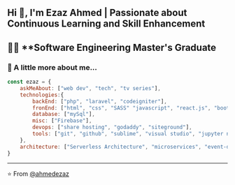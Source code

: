 <!-- <img align='right' src="https://www.happygabby.com/wp-content/uploads/2014/04/scooby-doo-wall-sticker-610x1024.jpg" width="230">
 -->
## Hi 👋, I'm Ezaz Ahmed | Passionate about Continuous Learning and Skill Enhancement
## 👨‍💻 **Software Engineering Master's Graduate 



### 📝 A little more about me...  

```javascript
const ezaz = {
    askMeAbout: ["web dev", "tech", "tv series"],
    technologies:{
        backEnd: ["php", "laravel", "codeigniter"],
        fronEnd: ["html", "css", "SASS" "javascript", "react.js", "bootstrap", "ajax", "materialize", "flux"],
        database: ["mySql"],
        misc: ["Firebase"],
        devops: ["share hosting", "godaddy", "siteground"],
        tools: ["git", "github", "sublime", "visual studio", "jupyter notebook"],
    },
    architecture: ["Serverless Architecture", "microservices", "event-driven", "Single page applications"],
}
```

---
⭐️ From [@ahmedezaz](https://github.com/AhmedEzaz)
